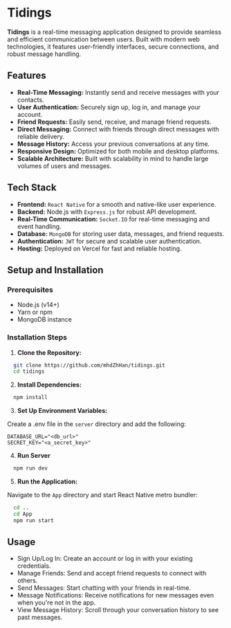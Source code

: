 # Tidings

**Tidings** is a real-time messaging application designed to provide seamless and efficient communication between users. Built with modern web technologies, it features user-friendly interfaces, secure connections, and robust message handling.

## Features

- **Real-Time Messaging:** Instantly send and receive messages with your contacts.
- **User Authentication:** Securely sign up, log in, and manage your account.
- **Friend Requests:** Easily send, receive, and manage friend requests.
- **Direct Messaging:** Connect with friends through direct messages with reliable delivery.
- **Message History:** Access your previous conversations at any time.
- **Responsive Design:** Optimized for both mobile and desktop platforms.
- **Scalable Architecture:** Built with scalability in mind to handle large volumes of users and messages.

## Tech Stack

- **Frontend:** `React Native` for a smooth and native-like user experience.
- **Backend:** Node.js with `Express.js` for robust API development.
- **Real-Time Communication:** `Socket.IO` for real-time messaging and event handling.
- **Database:** `MongoDB` for storing user data, messages, and friend requests.
- **Authentication:** `JWT` for secure and scalable user authentication.
- **Hosting:** Deployed on Vercel for fast and reliable hosting.

## Setup and Installation

### Prerequisites

- Node.js (v14+)
- Yarn or npm
- MongoDB instance

### Installation Steps

1. **Clone the Repository:**

```bash
  git clone https://github.com/mhdZhHan/tidings.git
  cd tidings
```
   
2. **Install Dependencies:**

```bash
  npm install
```

3. **Set Up Environment Variables:**

Create a .env file in the `server` directory and add the following:

```env
DATABASE_URL="<db_url>"
SECRET_KEY="<a_secret_key>"
```

4. **Run Server**

```bash
  npm run dev
```

5. **Run the Application:**

Navigate to the `App` directory and start React Native metro bundler:

```bash
  cd ..
  cd App
  npm run start
```

## Usage

- Sign Up/Log In: Create an account or log in with your existing credentials.
- Manage Friends: Send and accept friend requests to connect with others.
- Send Messages: Start chatting with your friends in real-time.
- Message Notifications: Receive notifications for new messages even when you're not in the app.
- View Message History: Scroll through your conversation history to see past messages.
